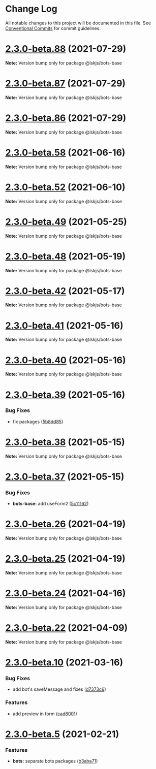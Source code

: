 # Change Log

All notable changes to this project will be documented in this file.
See [Conventional Commits](https://conventionalcommits.org) for commit guidelines.

# [2.3.0-beta.88](https://github.com/lskjs/lskjs/tree/master/packages/bots-base/compare/v2.3.0-beta.87...v2.3.0-beta.88) (2021-07-29)

**Note:** Version bump only for package @lskjs/bots-base





# [2.3.0-beta.87](https://github.com/lskjs/lskjs/tree/master/packages/bots-base/compare/v2.3.0-beta.86...v2.3.0-beta.87) (2021-07-29)

**Note:** Version bump only for package @lskjs/bots-base





# [2.3.0-beta.86](https://github.com/lskjs/lskjs/tree/master/packages/bots-base/compare/v2.3.0-beta.85...v2.3.0-beta.86) (2021-07-29)

**Note:** Version bump only for package @lskjs/bots-base





# [2.3.0-beta.58](https://github.com/lskjs/lskjs/tree/master/packages/bots-base/compare/v2.3.0-beta.57...v2.3.0-beta.58) (2021-06-16)

**Note:** Version bump only for package @lskjs/bots-base





# [2.3.0-beta.52](https://github.com/lskjs/lskjs/tree/master/packages/bots-base/compare/v2.3.0-beta.51...v2.3.0-beta.52) (2021-06-10)

**Note:** Version bump only for package @lskjs/bots-base





# [2.3.0-beta.49](https://github.com/lskjs/lskjs/tree/master/packages/bots-base/compare/v2.3.0-beta.48...v2.3.0-beta.49) (2021-05-25)

**Note:** Version bump only for package @lskjs/bots-base





# [2.3.0-beta.48](https://github.com/lskjs/lskjs/tree/master/packages/bots-base/compare/v2.3.0-beta.47...v2.3.0-beta.48) (2021-05-19)

**Note:** Version bump only for package @lskjs/bots-base





# [2.3.0-beta.42](https://github.com/lskjs/lskjs/tree/master/packages/bots-base/compare/v2.3.0-beta.41...v2.3.0-beta.42) (2021-05-17)

**Note:** Version bump only for package @lskjs/bots-base





# [2.3.0-beta.41](https://github.com/lskjs/lskjs/tree/master/packages/bots-base/compare/v2.3.0-beta.40...v2.3.0-beta.41) (2021-05-16)

**Note:** Version bump only for package @lskjs/bots-base





# [2.3.0-beta.40](https://github.com/lskjs/lskjs/tree/master/packages/bots-base/compare/v2.3.0-beta.39...v2.3.0-beta.40) (2021-05-16)

**Note:** Version bump only for package @lskjs/bots-base





# [2.3.0-beta.39](https://github.com/lskjs/lskjs/tree/master/packages/bots-base/compare/v2.3.0-beta.38...v2.3.0-beta.39) (2021-05-16)


### Bug Fixes

* fix packages ([5b8dd85](https://github.com/lskjs/lskjs/tree/master/packages/bots-base/commit/5b8dd85a9465dda31a37f2ef43485dcc2bf6b6fe))





# [2.3.0-beta.38](https://github.com/lskjs/lskjs/tree/master/packages/bots-base/compare/v2.3.0-beta.37...v2.3.0-beta.38) (2021-05-15)

**Note:** Version bump only for package @lskjs/bots-base





# [2.3.0-beta.37](https://github.com/lskjs/lskjs/tree/master/packages/bots-base/compare/v2.3.0-beta.36...v2.3.0-beta.37) (2021-05-15)


### Bug Fixes

* **bots-base:** add useForm2 ([5c11162](https://github.com/lskjs/lskjs/tree/master/packages/bots-base/commit/5c11162564700a57bf211fa9d39a32af4b08499d))





# [2.3.0-beta.26](https://github.com/lskjs/lskjs/tree/master/packages/bots-base/compare/v2.3.0-beta.25...v2.3.0-beta.26) (2021-04-19)

**Note:** Version bump only for package @lskjs/bots-base





# [2.3.0-beta.25](https://github.com/lskjs/lskjs/tree/master/packages/bots-base/compare/v2.3.0-beta.24...v2.3.0-beta.25) (2021-04-19)

**Note:** Version bump only for package @lskjs/bots-base





# [2.3.0-beta.24](https://github.com/lskjs/lskjs/tree/master/packages/bots-base/compare/v2.3.0-beta.23...v2.3.0-beta.24) (2021-04-16)

**Note:** Version bump only for package @lskjs/bots-base





# [2.3.0-beta.22](https://github.com/lskjs/lskjs/tree/master/packages/bots-base/compare/v2.3.0-beta.21...v2.3.0-beta.22) (2021-04-09)

**Note:** Version bump only for package @lskjs/bots-base





# [2.3.0-beta.10](https://github.com/lskjs/lskjs/tree/master/packages/bots-base/compare/v2.3.0-beta.9...v2.3.0-beta.10) (2021-03-16)


### Bug Fixes

* add bot's saveMessage and fixes ([d7373c6](https://github.com/lskjs/lskjs/tree/master/packages/bots-base/commit/d7373c6364282613c4008ff617e375bf6974c37e))


### Features

* add preview in form ([cad8001](https://github.com/lskjs/lskjs/tree/master/packages/bots-base/commit/cad8001599b78a1ffd8579482eda0fff623e6610))





# [2.3.0-beta.5](https://github.com/lskjs/lskjs/tree/master/packages/bots-base/compare/v2.3.0-beta.4...v2.3.0-beta.5) (2021-02-21)


### Features

* **bots:** separate bots packages ([b3aba71](https://github.com/lskjs/lskjs/tree/master/packages/bots-base/commit/b3aba716c36ee27896685b645a0f77808fecba92))
